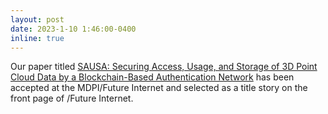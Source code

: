 ```yaml
---
layout: post
date: 2023-1-10 1:46:00-0400
inline: true
---
```


Our paper titled [SAUSA: Securing Access, Usage, and Storage of 3D Point Cloud Data by a Blockchain-Based Authentication Network](https://www.mdpi.com/1999-5903/14/12/354) has been accepted at the MDPI/Future Internet and selected as a title story on the front page of /Future Internet.
